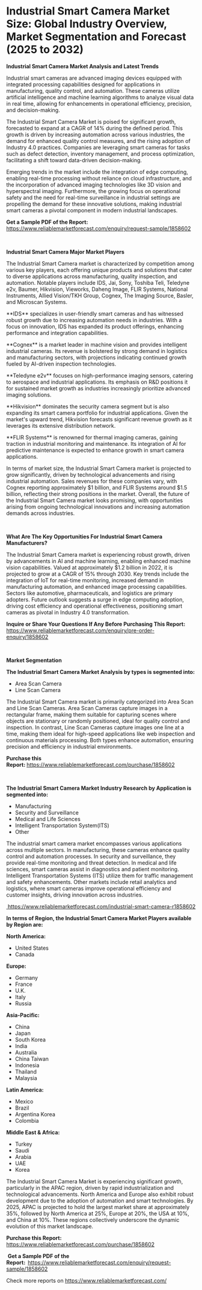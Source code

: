 <p><h1>Industrial Smart Camera Market Size: Global Industry Overview, Market Segmentation and Forecast (2025 to 2032)</h1></p><p><strong>Industrial Smart Camera Market Analysis and Latest Trends</strong></p>
<p><p>Industrial smart cameras are advanced imaging devices equipped with integrated processing capabilities designed for applications in manufacturing, quality control, and automation. These cameras utilize artificial intelligence and machine learning algorithms to analyze visual data in real time, allowing for enhancements in operational efficiency, precision, and decision-making.</p><p>The Industrial Smart Camera Market is poised for significant growth, forecasted to expand at a CAGR of 14% during the defined period. This growth is driven by increasing automation across various industries, the demand for enhanced quality control measures, and the rising adoption of Industry 4.0 practices. Companies are leveraging smart cameras for tasks such as defect detection, inventory management, and process optimization, facilitating a shift toward data-driven decision-making.</p><p>Emerging trends in the market include the integration of edge computing, enabling real-time processing without reliance on cloud infrastructure, and the incorporation of advanced imaging technologies like 3D vision and hyperspectral imaging. Furthermore, the growing focus on operational safety and the need for real-time surveillance in industrial settings are propelling the demand for these innovative solutions, making industrial smart cameras a pivotal component in modern industrial landscapes.</p></p>
<p><strong>Get a Sample PDF of the Report:&nbsp;</strong> <a href="https://www.reliablemarketforecast.com/enquiry/request-sample/1858602?utm_campaign=1833&utm_medium=2&utm_source=Github&utm_content=ia&utm_term=19022025&utm_id=industrial-smart-camera">https://www.reliablemarketforecast.com/enquiry/request-sample/1858602</a></p>
<p>&nbsp;</p>
<p><strong>Industrial Smart Camera Major Market Players</strong></p>
<p><p>The Industrial Smart Camera market is characterized by competition among various key players, each offering unique products and solutions that cater to diverse applications across manufacturing, quality inspection, and automation. Notable players include IDS, Jai, Sony, Toshiba Teli, Teledyne e2v, Baumer, Hikvision, Vieworks, Daheng Image, FLIR Systems, National Instruments, Allied Vision/TKH Group, Cognex, The Imaging Source, Basler, and Microscan Systems.</p><p>**IDS** specializes in user-friendly smart cameras and has witnessed robust growth due to increasing automation needs in industries. With a focus on innovation, IDS has expanded its product offerings, enhancing performance and integration capabilities.</p><p>**Cognex** is a market leader in machine vision and provides intelligent industrial cameras. Its revenue is bolstered by strong demand in logistics and manufacturing sectors, with projections indicating continued growth fueled by AI-driven inspection technologies.</p><p>**Teledyne e2v** focuses on high-performance imaging sensors, catering to aerospace and industrial applications. Its emphasis on R&D positions it for sustained market growth as industries increasingly prioritize advanced imaging solutions.</p><p>**Hikvision** dominates the security camera segment but is also expanding its smart camera portfolio for industrial applications. Given the market's upward trend, Hikvision forecasts significant revenue growth as it leverages its extensive distribution network.</p><p>**FLIR Systems** is renowned for thermal imaging cameras, gaining traction in industrial monitoring and maintenance. Its integration of AI for predictive maintenance is expected to enhance growth in smart camera applications.</p><p>In terms of market size, the Industrial Smart Camera market is projected to grow significantly, driven by technological advancements and rising industrial automation. Sales revenues for these companies vary, with Cognex reporting approximately $1 billion, and FLIR Systems around $1.5 billion, reflecting their strong positions in the market. Overall, the future of the Industrial Smart Camera market looks promising, with opportunities arising from ongoing technological innovations and increasing automation demands across industries.</p></p>
<p>&nbsp;</p>
<p><strong>What Are The Key Opportunities For Industrial Smart Camera Manufacturers?</strong></p>
<p><p>The Industrial Smart Camera market is experiencing robust growth, driven by advancements in AI and machine learning, enabling enhanced machine vision capabilities. Valued at approximately $1.2 billion in 2022, it is projected to grow at a CAGR of 15% through 2030. Key trends include the integration of IoT for real-time monitoring, increased demand in manufacturing automation, and enhanced image processing capabilities. Sectors like automotive, pharmaceuticals, and logistics are primary adopters. Future outlook suggests a surge in edge computing adoption, driving cost efficiency and operational effectiveness, positioning smart cameras as pivotal in Industry 4.0 transformation.</p></p>
<p><strong>Inquire or Share Your Questions If Any Before Purchasing This Report:</strong> <a href="https://www.reliablemarketforecast.com/enquiry/pre-order-enquiry/1858602?utm_campaign=1833&utm_medium=2&utm_source=Github&utm_content=ia&utm_term=19022025&utm_id=industrial-smart-camera">https://www.reliablemarketforecast.com/enquiry/pre-order-enquiry/1858602</a></p>
<p>&nbsp;</p>
<p><strong>Market Segmentation</strong></p>
<p><strong>The Industrial Smart Camera Market Analysis by types is segmented into:</strong></p>
<p><ul><li>Area Scan Camera</li><li>Line Scan Camera</li></ul></p>
<p><p>The Industrial Smart Camera market is primarily categorized into Area Scan and Line Scan Cameras. Area Scan Cameras capture images in a rectangular frame, making them suitable for capturing scenes where objects are stationary or randomly positioned, ideal for quality control and inspection. In contrast, Line Scan Cameras capture images one line at a time, making them ideal for high-speed applications like web inspection and continuous materials processing. Both types enhance automation, ensuring precision and efficiency in industrial environments.</p></p>
<p><strong>Purchase this Report:&nbsp;</strong><a href="https://www.reliablemarketforecast.com/purchase/1858602?utm_campaign=1833&utm_medium=2&utm_source=Github&utm_content=ia&utm_term=19022025&utm_id=industrial-smart-camera">https://www.reliablemarketforecast.com/purchase/1858602</a></p>
<p>&nbsp;</p>
<p><strong>The Industrial Smart Camera Market Industry Research by Application is segmented into:</strong></p>
<p><ul><li>Manufacturing</li><li>Security and Surveillance</li><li>Medical and Life Sciences</li><li>Intelligent Transportation System(ITS)</li><li>Other</li></ul></p>
<p><p>The industrial smart camera market encompasses various applications across multiple sectors. In manufacturing, these cameras enhance quality control and automation processes. In security and surveillance, they provide real-time monitoring and threat detection. In medical and life sciences, smart cameras assist in diagnostics and patient monitoring. Intelligent Transportation Systems (ITS) utilize them for traffic management and safety enhancements. Other markets include retail analytics and logistics, where smart cameras improve operational efficiency and customer insights, driving innovation across industries.</p></p>
<p><a href="https://www.reliablemarketforecast.com/industrial-smart-camera-r1858602?utm_campaign=1833&utm_medium=2&utm_source=Github&utm_content=ia&utm_term=19022025&utm_id=industrial-smart-camera">&nbsp;https://www.reliablemarketforecast.com/industrial-smart-camera-r1858602</a></p>
<p><strong>In terms of Region, the Industrial Smart Camera Market Players available by Region are:</strong></p>
<p>
    <p> <strong> North America: </strong>
        <ul>
            <li>United States</li>
            <li>Canada</li>
        </ul>
        </p> 
    <p> <strong> Europe: </strong>
        <ul>
            <li>Germany</li>
            <li>France</li>
            <li>U.K.</li>
            <li>Italy</li>
            <li>Russia</li>
        </ul>
        </p> 
    <p> <strong> Asia-Pacific: </strong>
        <ul>
            <li>China</li>
            <li>Japan</li>
            <li>South Korea</li>
            <li>India</li>
            <li>Australia</li>
            <li>China Taiwan</li>
            <li>Indonesia</li>
            <li>Thailand</li>
            <li>Malaysia</li>
        </ul>
        </p> 
    <p> <strong> Latin America: </strong>
        <ul>
            <li>Mexico</li>
            <li>Brazil</li>
            <li>Argentina Korea</li>
            <li>Colombia</li>
        </ul>
        </p> 
    <p> <strong> Middle East & Africa: </strong>
        <ul>
            <li>Turkey</li>
            <li>Saudi</li>
            <li>Arabia</li>
            <li>UAE</li>
            <li>Korea</li>
        </ul>
    </p>
    </p>
<p><p>The Industrial Smart Camera Market is experiencing significant growth, particularly in the APAC region, driven by rapid industrialization and technological advancements. North America and Europe also exhibit robust development due to the adoption of automation and smart technologies. By 2025, APAC is projected to hold the largest market share at approximately 35%, followed by North America at 25%, Europe at 20%, the USA at 10%, and China at 10%. These regions collectively underscore the dynamic evolution of this market landscape.</p></p>
<p><strong>Purchase this Report: </strong><a href="https://www.reliablemarketforecast.com/purchase/1858602?utm_campaign=1833&utm_medium=2&utm_source=Github&utm_content=ia&utm_term=19022025&utm_id=industrial-smart-camera">https://www.reliablemarketforecast.com/purchase/1858602</a></p>
<p>&nbsp;<strong>Get a Sample PDF of the Report:&nbsp;&nbsp;</strong><a href="https://www.reliablemarketforecast.com/enquiry/request-sample/1858602?utm_campaign=1833&utm_medium=2&utm_source=Github&utm_content=ia&utm_term=19022025&utm_id=industrial-smart-camera">https://www.reliablemarketforecast.com/enquiry/request-sample/1858602</a></p>
<p><strong></strong></p>
<p>Check more reports on <a href="https://www.reliablemarketforecast.com/?utm_campaign=1833&utm_medium=2&utm_source=Github&utm_content=ia&utm_term=19022025&utm_id=industrial-smart-camera">https://www.reliablemarketforecast.com/</a></p>